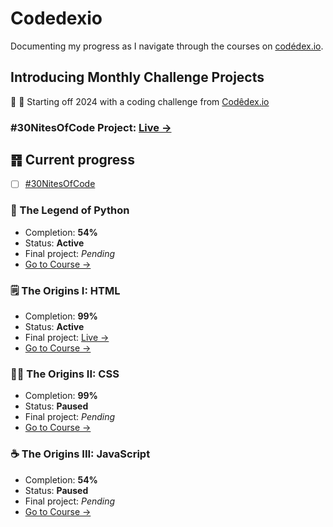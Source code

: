 # Codedexio
Documenting my progress as I navigate through the courses on [codédex.io](https://codedex.io).

## Introducing Monthly Challenge Projects
🦖 🥚 Starting off 2024 with a coding challenge from [Codêdex.io](https://codedex.io)
### #30NitesOfCode Project: [Live →](https://30-nites-of-code.vercel.app/)

## ䷢ Current progress
- [ ] [#30NitesOfCode](https://github.com/beingsie/codedexio/tree/main/monthly_challenges/2024/30_nites_of_code_activity)

### 🐍 The Legend of Python
- Completion: **54%**
- Status: **Active**
- Final project: *Pending*
- [Go to Course →](https://www.codedex.io/python/)

### 🗒️ The Origins I: HTML
- Completion: **99%**
- Status: **Active**
- Final project: [Live →](https://codedexio.vercel.app)
- [Go to Course →](https://www.codedex.io/html/)

### 👨‍🎨 The Origins II: CSS
- Completion: **99%**
- Status: **Paused**
- Final project: *Pending*
- [Go to Course →](https://www.codedex.io/css/)

### ☕️ The Origins III: JavaScript
- Completion: **54%**
- Status: **Paused**
- Final project: *Pending*
- [Go to Course →](https://www.codedex.io/javascript/)
